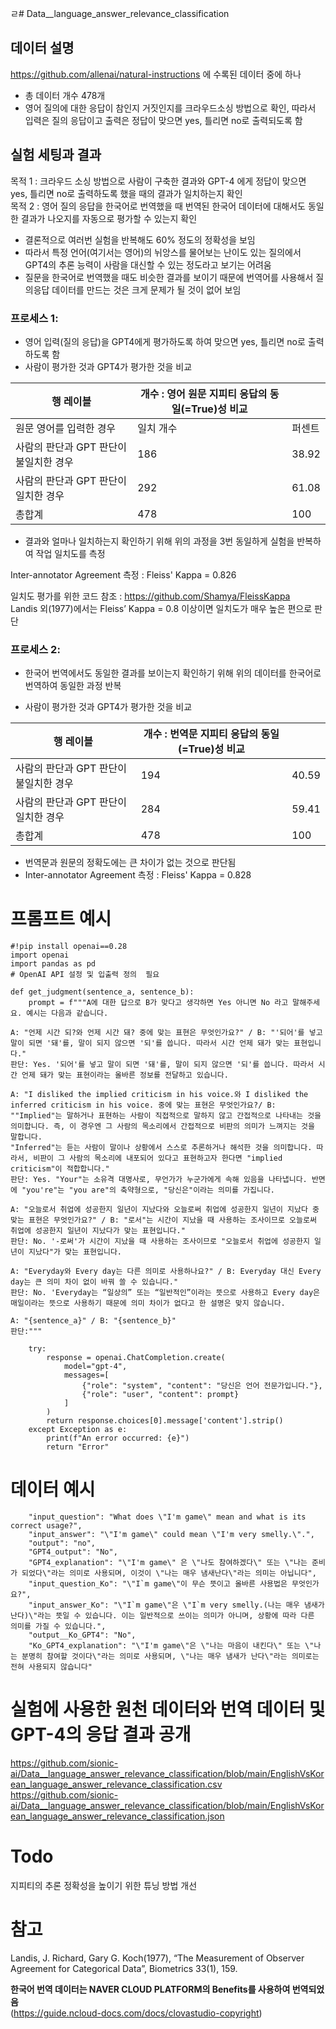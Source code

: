 ㄹ# Data__language_answer_relevance_classification

## 데이터 설명 
https://github.com/allenai/natural-instructions 에 수록된 데이터 중에 하나   

- 총 데이터 개수 478개     
- 영어 질의에 대한 응답이 참인지 거짓인지를 크라우드소싱 방법으로 확인, 따라서 입력은 질의 응답이고 출력은 정답이 맞으면 yes, 틀리면 no로 출력되도록 함      


## 실험 세팅과 결과 

목적 1 :    크라우드 소싱 방법으로 사람이 구축한 결과와 GPT-4 에게 정답이 맞으면 yes, 틀리면 no로 출력하도록 했을 때의 결과가 일치하는지 확인      
목적 2 :   영어 질의 응답을 한국어로 번역했을 때 번역된 한국어 데이터에 대해서도 동일한 결과가 나오지를 자동으로 평가할 수 있는지 확인       

- 결론적으로 여러번 실험을 반복해도 60% 정도의 정확성을 보임   
- 따라서 특정 언어(여기서는 영어)의 뉘앙스를 물어보는 난이도 있는 질의에서 GPT4의 추론 능력이 사람을 대신할 수 있는 정도라고 보기는 어려움    
- 질문을 한국어로 번역했을 때도 비슷한 결과를 보이기 때문에 번역어를 사용해서 질의응답 데이터를 만드는 것은 크게 문제가 될 것이 없어 보임       

### 프로세스 1:     
- 영어 입력(질의 응답)을 GPT4에게 평가하도록 하여  맞으면 yes, 틀리면 no로 출력하도록 함   
- 사람이 평가한 것과 GPT4가 평가한 것을 비교

| 행 레이블 | 개수 : 영어 원문 지피티 응답의 동일(=True)성 비교 |   |
| --- | --- |--- |
| 원문 영어를 입력한 경우 |일치 개수  | 퍼센트 |
| 사람의 판단과 GPT 판단이 불일치한 경우 | 186 | 38.92 |
| 사람의 판단과 GPT 판단이 일치한 경우 | 292 | 61.08 |
| 총합계 | 478 | 100 |

-  결과와 얼마나 일치하는지 확인하기 위해 위의 과정을 3번 동일하게 실험을 반복하여 작업 일치도를 측정

Inter-annotator Agreement 측정 : Fleiss' Kappa = 0.826 

  일치도 평가를 위한 코드 참조 : https://github.com/Shamya/FleissKappa    
  Landis 외(1977)에서는 Fleiss’ Kappa = 0.8 이상이면 일치도가 매우 높은 편으로 판단    


### 프로세스 2:     
- 한국어 번역에서도 동일한 결과를 보이는지 확인하기 위해 위의 데이터를 한국어로 번역하여 동일한 과정 반복

- 사람이 평가한 것과 GPT4가 평가한 것을 비교

| 행 레이블 | 개수 : 번역문 지피티 응답의 동일(=True)성 비교 |     |
| --- | --- | --- |
| 사람의 판단과 GPT 판단이 불일치한 경우 | 194 | 40.59|
| 사람의 판단과 GPT 판단이 일치한 경우 | 284 |59.41 |
| 총합계 | 478 | 100 |
    
- 번역문과 원문의 정확도에는 큰 차이가 없는 것으로 판단됨    
- Inter-annotator Agreement 측정 : Fleiss' Kappa = 0.828            


# 프롬프트 예시       

```   
#!pip install openai==0.28
import openai
import pandas as pd
# OpenAI API 설정 및 입출력 정의  필요   

def get_judgment(sentence_a, sentence_b):
    prompt = f"""A에 대한 답으로 B가 맞다고 생각하면 Yes 아니면 No 라고 말해주세요. 예시는 다음과 같습니다.

A: "언제 시간 되?와 언제 시간 돼? 중에 맞는 표현은 무엇인가요?" / B: "'되어'를 넣고 말이 되면 '돼'를, 말이 되지 않으면 '되'를 씁니다. 따라서 시간 언제 돼가 맞는 표현입니다."
판단: Yes. '되어'를 넣고 말이 되면 '돼'를, 말이 되지 않으면 '되'를 씁니다. 따라서 시간 언제 돼가 맞는 표현이라는 올바른 정보를 전달하고 있습니다.

A: "I disliked the implied criticism in his voice.와 I disliked the inferred criticism in his voice. 중에 맞는 표현은 무엇인가요?/ B: ""Implied"는 말하거나 표현하는 사람이 직접적으로 말하지 않고 간접적으로 나타내는 것을 의미합니다. 즉, 이 경우엔 그 사람의 목소리에서 간접적으로 비판의 의미가 느껴지는 것을 말합니다.
"Inferred"는 듣는 사람이 말이나 상황에서 스스로 추론하거나 해석한 것을 의미합니다. 따라서, 비판이 그 사람의 목소리에 내포되어 있다고 표현하고자 한다면 "implied criticism"이 적합합니다."
판단: Yes. "Your"는 소유격 대명사로, 무언가가 누군가에게 속해 있음을 나타냅니다. 반면에 "you're"는 "you are"의 축약형으로, "당신은"이라는 의미를 가집니다.

A: "오늘로서 취업에 성공한지 일년이 지났다와 오늘로써 취업에 성공한지 일년이 지났다 중 맞는 표현은 무엇인가요?" / B: "로서"는 시간이 지났을 때 사용하는 조사이므로 오늘로써 취업에 성공한지 일년이 지났다가 맞는 표현입니다."
판단: No. '-로써'가 시간이 지났을 때 사용하는 조사이므로 "오늘로서 취업에 성공한지 일년이 지났다"가 맞는 표현입니다.

A: "Everyday와 Every day는 다른 의미로 사용하나요?" / B: Everyday 대신 Every day는 큰 의미 차이 없이 바꿔 쓸 수 있습니다."
판단: No. 'Everyday는 “일상의” 또는 “일반적인”이라는 뜻으로 사용하고 Every day은 매일이라는 뜻으로 사용하기 때문에 의미 차이가 없다고 한 설명은 맞지 않습니다.

A: "{sentence_a}" / B: "{sentence_b}"
판단:"""

    try:
        response = openai.ChatCompletion.create(
            model="gpt-4",
            messages=[
                {"role": "system", "content": "당신은 언어 전문가입니다."},
                {"role": "user", "content": prompt}
            ]
        )
        return response.choices[0].message['content'].strip()
    except Exception as e:
        print(f"An error occurred: {e}")
        return "Error"

```   

# 데이터 예시    
        "input_question": "What does \"I'm game\" mean and what is its correct usage?",
        "input_answer": "\"I'm game\" could mean \"I'm very smelly.\".",
        "output": "no",
        "GPT4_output": "No",
        "GPT4_explanation": "\"I'm game\" 은 \"나도 참여하겠다\" 또는 \"나는 준비가 되었다\"라는 의미로 사용되며, 이것이 \"나는 매우 냄새난다\"라는 의미는 아닙니다",
        "input_question_Ko": "\"I`m game\"이 무슨 뜻이고 올바른 사용법은 무엇인가요?",
        "input_answer_Ko": "\"I`m game\"은 \"I`m very smelly.(나는 매우 냄새가 난다)\"라는 뜻일 수 있습니다. 이는 일반적으로 쓰이는 의미가 아니며, 상황에 따라 다른 의미를 가질 수 있습니다.",
        "output__Ko_GPT4": "No",
        "Ko_GPT4_explanation": "\"I'm game\"은 \"나는 마음이 내킨다\" 또는 \"나는 분명히 참여할 것이다\"라는 의미로 사용되며, \"나는 매우 냄새가 난다\"라는 의미로는 전혀 사용되지 않습니다"

# 실험에 사용한 원천 데이터와 번역 데이터 및 GPT-4의 응답 결과 공개        
https://github.com/sionic-ai/Data__language_answer_relevance_classification/blob/main/EnglishVsKorean_language_answer_relevance_classification.csv     
https://github.com/sionic-ai/Data__language_answer_relevance_classification/blob/main/EnglishVsKorean_language_answer_relevance_classification.json         

# Todo                     
지피티의 추론 정확성을 높이기 위한 튜닝 방법 개선


# 참고       
Landis, J. Richard, Gary G. Koch(1977), “The Measurement of Observer Agreement for Categorical Data”, Biometrics 33(1), 159.


**한국어 번역 데이터는 NAVER CLOUD PLATFORM의 Benefits를 사용하여 번역되었음**   
(https://guide.ncloud-docs.com/docs/clovastudio-copyright)

